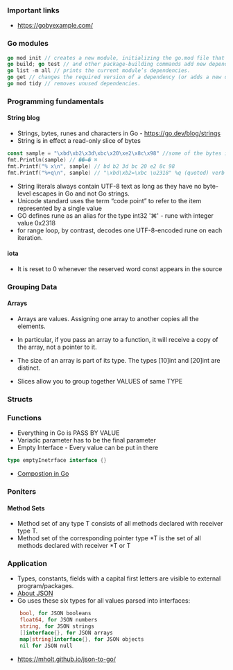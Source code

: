 ### Important links 
* https://gobyexample.com/ 

### Go modules  
```go
go mod init // creates a new module, initializing the go.mod file that describes it.
go build; go test // and other package-building commands add new dependencies to go.mod as needed.
go list -m all // prints the current module’s dependencies.
go get // changes the required version of a dependency (or adds a new dependency).
go mod tidy // removes unused dependencies.
```

### Programming fundamentals

#### String blog
* Strings, bytes, runes and characters in Go - https://go.dev/blog/strings 
* String is in effect a read-only slice of bytes
```go
const sample = "\xbd\xb2\x3d\xbc\x20\xe2\x8c\x98" //some of the bytes in the sample string are not valid ASCII, not even valid UTF-8
fmt.Println(sample) // ��=� ⌘
fmt.Printf("% x\n", sample) // bd b2 3d bc 20 e2 8c 98
fmt.Printf("%+q\n", sample) // "\xbd\xb2=\xbc \u2318" %q (quoted) verb will escape any non-printable byte sequences in a string
```
* String literals always contain UTF-8 text as long as they have no byte-level escapes in Go and not Go strings. 
* Unicode standard uses the term “code point” to refer to the item represented by a single value
* GO defines rune as an alias for the type int32 
    '⌘' - rune with integer value 0x2318
* for range loop, by contrast, decodes one UTF-8-encoded rune on each iteration.

#### iota 
* It is reset to 0 whenever the reserved word const appears in the source

### Grouping Data

#### Arrays
* Arrays are values. Assigning one array to another copies all the elements.
* In particular, if you pass an array to a function, it will receive a copy of the array, not a pointer to it.
* The size of an array is part of its type. The types [10]int and [20]int are distinct.

 * Slices allow you to group together VALUES of same TYPE

 ### Structs

 ### Functions
 * Everything in Go is PASS BY VALUE
 * Variadic parameter has to be the final parameter
 * Empty Interface - Every value can be put in there 
 ```go
 type emptyInetrface interface {}
 ```
 * [Compostion in Go](https://www.ardanlabs.com/blog/2015/09/composition-with-go.html)

### Poniters
#### Method Sets 
* Method set of any type T consists of all methods declared with receiver type T.
* Method set of the corresponding pointer type *T is the set of all methods declared with receiver *T or T


### Application
 * Types, constants, fields with a capital first letters are visible to external program/packages.
 * [About JSON](https://htmlpreview.github.io/?https://github.com/GoesToEleven/golang-web-dev/blob/master/040_json/README.html)
* Go uses these six types for all values parsed into interfaces:
```go
    bool, for JSON booleans
    float64, for JSON numbers
    string, for JSON strings
    []interface{}, for JSON arrays
    map[string]interface{}, for JSON objects
    nil for JSON null
```
* https://mholt.github.io/json-to-go/ 